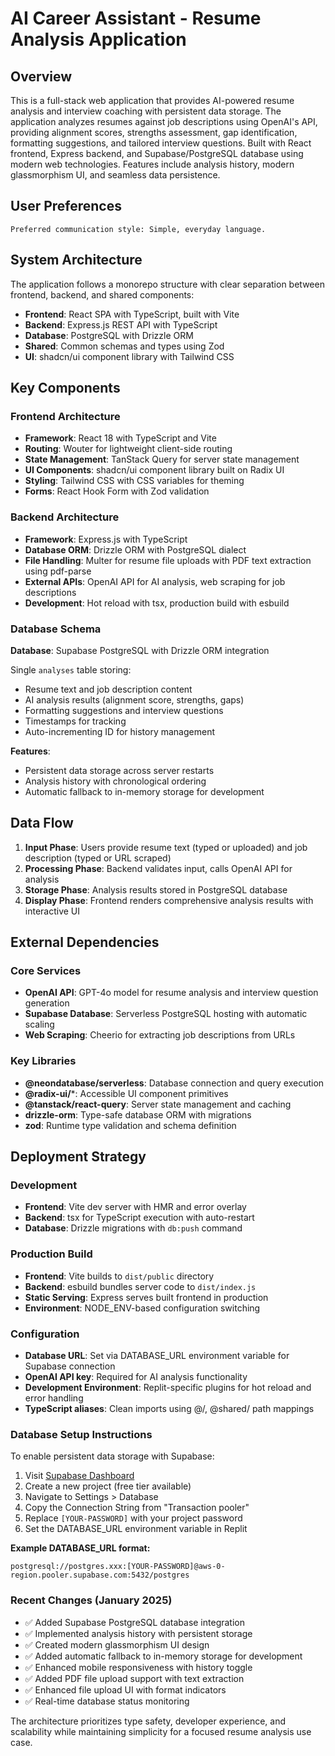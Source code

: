 # AI Career Assistant - Resume Analysis Application

## Overview

This is a full-stack web application that provides AI-powered resume analysis and interview coaching with persistent data storage. The application analyzes resumes against job descriptions using OpenAI's API, providing alignment scores, strengths assessment, gap identification, formatting suggestions, and tailored interview questions. Built with React frontend, Express backend, and Supabase/PostgreSQL database using modern web technologies. Features include analysis history, modern glassmorphism UI, and seamless data persistence.

## User Preferences

```
Preferred communication style: Simple, everyday language.
```

## System Architecture

The application follows a monorepo structure with clear separation between frontend, backend, and shared components:

- **Frontend**: React SPA with TypeScript, built with Vite
- **Backend**: Express.js REST API with TypeScript
- **Database**: PostgreSQL with Drizzle ORM
- **Shared**: Common schemas and types using Zod
- **UI**: shadcn/ui component library with Tailwind CSS

## Key Components

### Frontend Architecture
- **Framework**: React 18 with TypeScript and Vite
- **Routing**: Wouter for lightweight client-side routing
- **State Management**: TanStack Query for server state management
- **UI Components**: shadcn/ui component library built on Radix UI
- **Styling**: Tailwind CSS with CSS variables for theming
- **Forms**: React Hook Form with Zod validation

### Backend Architecture
- **Framework**: Express.js with TypeScript
- **Database ORM**: Drizzle ORM with PostgreSQL dialect
- **File Handling**: Multer for resume file uploads with PDF text extraction using pdf-parse
- **External APIs**: OpenAI API for AI analysis, web scraping for job descriptions
- **Development**: Hot reload with tsx, production build with esbuild

### Database Schema
**Database**: Supabase PostgreSQL with Drizzle ORM integration

Single `analyses` table storing:
- Resume text and job description content  
- AI analysis results (alignment score, strengths, gaps)
- Formatting suggestions and interview questions
- Timestamps for tracking
- Auto-incrementing ID for history management

**Features**:
- Persistent data storage across server restarts
- Analysis history with chronological ordering
- Automatic fallback to in-memory storage for development

## Data Flow

1. **Input Phase**: Users provide resume text (typed or uploaded) and job description (typed or URL scraped)
2. **Processing Phase**: Backend validates input, calls OpenAI API for analysis
3. **Storage Phase**: Analysis results stored in PostgreSQL database
4. **Display Phase**: Frontend renders comprehensive analysis results with interactive UI

## External Dependencies

### Core Services
- **OpenAI API**: GPT-4o model for resume analysis and interview question generation
- **Supabase Database**: Serverless PostgreSQL hosting with automatic scaling
- **Web Scraping**: Cheerio for extracting job descriptions from URLs

### Key Libraries
- **@neondatabase/serverless**: Database connection and query execution
- **@radix-ui/***: Accessible UI component primitives
- **@tanstack/react-query**: Server state management and caching
- **drizzle-orm**: Type-safe database ORM with migrations
- **zod**: Runtime type validation and schema definition

## Deployment Strategy

### Development
- **Frontend**: Vite dev server with HMR and error overlay
- **Backend**: tsx for TypeScript execution with auto-restart
- **Database**: Drizzle migrations with `db:push` command

### Production Build
- **Frontend**: Vite builds to `dist/public` directory
- **Backend**: esbuild bundles server code to `dist/index.js`
- **Static Serving**: Express serves built frontend in production
- **Environment**: NODE_ENV-based configuration switching

### Configuration
- **Database URL**: Set via DATABASE_URL environment variable for Supabase connection
- **OpenAI API key**: Required for AI analysis functionality
- **Development Environment**: Replit-specific plugins for hot reload and error handling
- **TypeScript aliases**: Clean imports using @/, @shared/ path mappings

### Database Setup Instructions
To enable persistent data storage with Supabase:

1. Visit [Supabase Dashboard](https://supabase.com/dashboard/projects)
2. Create a new project (free tier available)
3. Navigate to Settings > Database
4. Copy the Connection String from "Transaction pooler"
5. Replace `[YOUR-PASSWORD]` with your project password
6. Set the DATABASE_URL environment variable in Replit

**Example DATABASE_URL format:**
```
postgresql://postgres.xxx:[YOUR-PASSWORD]@aws-0-region.pooler.supabase.com:5432/postgres
```

### Recent Changes (January 2025)
- ✅ Added Supabase PostgreSQL database integration
- ✅ Implemented analysis history with persistent storage
- ✅ Created modern glassmorphism UI design
- ✅ Added automatic fallback to in-memory storage for development
- ✅ Enhanced mobile responsiveness with history toggle
- ✅ Added PDF file upload support with text extraction
- ✅ Enhanced file upload UI with format indicators
- ✅ Real-time database status monitoring

The architecture prioritizes type safety, developer experience, and scalability while maintaining simplicity for a focused resume analysis use case.